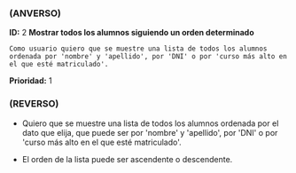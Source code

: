 ### (ANVERSO)
**ID:** 2 **Mostrar todos los alumnos siguiendo un orden determinado**

`Como usuario quiero que se muestre una lista de todos los alumnos ordenada por 'nombre' y 'apellido', por 'DNI' o por 'curso más alto en el que esté matriculado'.`

**Prioridad:** 1

### (REVERSO)


* Quiero que se muestre una lista de todos los alumnos ordenada por el dato que elija, que puede ser por 'nombre' y 'apellido', por 'DNI' o por 'curso más alto en el que esté matriculado'.

* El orden de la lista puede ser ascendente o descendente.
